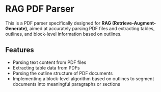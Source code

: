 # RAG PDF Parser

This is a PDF parser specifically designed for **RAG (Retrieve-Augment-Generate)**, aimed at accurately parsing PDF files and extracting tables, outlines, and block-level information based on outlines.

## Features

- Parsing text content from PDF files
- Extracting table data from PDFs
- Parsing the outline structure of PDF documents
- Implementing a block-level algorithm based on outlines to segment documents into meaningful paragraphs or sections

